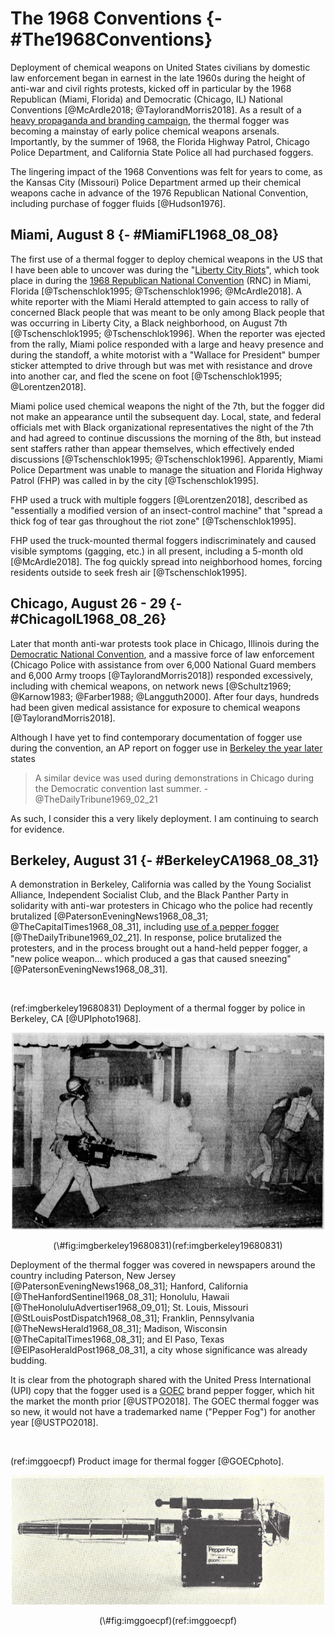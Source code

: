 


# The 1968 Conventions {- #The1968Conventions}

Deployment of chemical weapons on United States civilians by domestic law enforcement began in earnest in the late 1960s during the height of anti-war and civil rights protests, kicked off in particular by the 1968 Republican (Miami, Florida) and Democratic (Chicago, IL) National Conventions [@McArdle2018; @TaylorandMorris2018].
As a result of a [heavy propaganda and branding campaign](#TheReturn), the thermal fogger was becoming a mainstay of early police chemical weapons arsenals.
Importantly, by the summer of 1968, the Florida Highway Patrol, Chicago Police Department, and California State Police all had purchased foggers.

The lingering impact of the 1968 Conventions was felt for years to come, as the Kansas City (Missouri) Police Department armed up their chemical weapons cache in advance of the 1976 Republican National Convention, including purchase of fogger fluids [@Hudson1976].

## Miami, August 8 {- #MiamiFL1968_08_08}

The first use of a thermal fogger to deploy chemical weapons in the US that I have been able to uncover was during the "[Liberty City Riots](https://en.wikipedia.org/wiki/1968_Miami_riot)", which took place in during the [1968 Republican National Convention](https://en.wikipedia.org/wiki/1968_Republican_National_Convention) (RNC) in Miami, Florida [@Tschenschlok1995; @Tschenschlok1996; @McArdle2018].
A white reporter with the Miami Herald attempted to gain access to rally of concerned Black people that was meant to be only among Black people that was occurring in Liberty City, a Black neighborhood, on August 7th [@Tschenschlok1995; @Tschenschlok1996].
When the reporter was ejected from the rally, Miami police responded with a large and heavy presence and during the standoff, a white motorist with a "Wallace for President" bumper sticker attempted to drive through but was met with resistance and drove into another car, and fled the scene on foot [@Tschenschlok1995; @Lorentzen2018].

Miami police used chemical weapons the night of the 7th, but the fogger did not make an appearance until the subsequent day.
Local, state, and federal officials met with Black organizational representatives the night of the 7th and had agreed to continue discussions the morning of the 8th, but instead sent staffers rather than appear themselves, which effectively ended discussions [@Tschenschlok1995; @Tschenschlok1996]. 
Apparently, Miami Police Department was unable to manage the situation and Florida Highway Patrol (FHP) was called in by the city [@Tschenschlok1995].

FHP used a truck with multiple foggers [@Lorentzen2018], described as "essentially a modified version of an insect-control machine" that "spread a thick fog of tear gas throughout the riot zone" [@Tschenschlok1995]. 

FHP used the truck-mounted thermal foggers indiscriminately and caused visible symptoms (gagging, etc.) in all present, including a 5-month old [@McArdle2018].
The fog quickly spread into neighborhood homes, forcing residents outside to seek fresh air [@Tschenschlok1995].


## Chicago, August 26 - 29 {- #ChicagoIL1968_08_26}

Later that month anti-war protests took place in Chicago, Illinois during the [Democratic National Convention](https://en.wikipedia.org/wiki/1968_Democratic_National_Convention), and a massive force of law enforcement (Chicago Police with assistance from over 6,000 National Guard members and 6,000 Army troops [@TaylorandMorris2018]) responded excessively, including with chemical weapons, on network news [@Schultz1969; @Karnow1983; @Farber1988; @Langguth2000]. 
After four days, hundreds had been given medical assistance for exposure to chemical weapons [@TaylorandMorris2018].

Although I have yet to find contemporary documentation of fogger use during the convention, an AP report on fogger use in [Berkeley the year later](#BerkeleyCA1969_02_21) states

> A similar device was used during demonstrations in Chicago during the Democratic convention last summer. - @TheDailyTribune1969_02_21

As such, I consider this a very likely deployment.
I am continuing to search for evidence.


## Berkeley, August 31 {- #BerkeleyCA1968_08_31}

A demonstration in Berkeley, California was called by the Young Socialist Alliance, Independent Socialist Club, and the Black Panther Party in solidarity with anti-war protesters in Chicago who the police had recently brutalized [@PatersonEveningNews1968_08_31; @TheCapitalTimes1968_08_31], including [use of a pepper fogger](#ChicagoIL1968_08_26) [@TheDailyTribune1969_02_21].
In response, police brutalized the protesters, and in the process brought out a hand-held pepper fogger, a "new police weapon... which produced a gas that caused sneezing" [@PatersonEveningNews1968_08_31].

<br>

(ref:imgberkeley19680831) Deployment of a thermal fogger by police in Berkeley, CA [@UPIphoto1968].

<div class="figure" style="text-align: center">
<img src="img/berkeley_1968_08_31.png" alt="B/W newspaper clipping. To left is an officer wearing long pants, long sleeved shirt, and a helmet walking forward carrying a fogger in the right hand. The fogger is blowing fog through a tube and a cloud is forming. Background is a storefront window and door. To the right 2 people are moving away from the fog, leaning on one another, and covering their faces with their hands." width="500" />
<p class="caption">(\#fig:imgberkeley19680831)(ref:imgberkeley19680831)</p>
</div>


Deployment of the thermal fogger was covered in newspapers around the country including Paterson, New Jersey [@PatersonEveningNews1968_08_31]; Hanford, California [@TheHanfordSentinel1968_08_31]; Honolulu, Hawaii [@TheHonoluluAdvertiser1968_09_01]; St. Louis, Missouri [@StLouisPostDispatch1968_08_31]; Franklin, Pennsylvania [@TheNewsHerald1968_08_31]; Madison, Wisconsin [@TheCapitalTimes1968_08_31]; and El Paso, Texas [@ElPasoHeraldPost1968_08_31], a city whose significance was already budding.

It is clear from the photograph shared with the United Press International (UPI) copy that the fogger used is a [GOEC](#GOEC) brand pepper fogger, which hit the market the month prior [@USTPO2018].
The GOEC thermal fogger was so new, it would not have a trademarked name ("Pepper Fog") for another year [@USTPO2018].

<br>

(ref:imggoecpf) Product image for thermal fogger [@GOECphoto].

<div class="figure" style="text-align: center">
<img src="img/goec_pf.png" alt="Yellowed black and white photo of a stationary pepper fog thermal fogger pointed to the left sitting by itself. The main body is a square box that's dark with a tag in the middle that's lighter and has dark writing on it that says pepper fog g o e c. The nozzle points to the left and is a longer thinner tube about twice as long as the main body. It is also dark and has a metal cage around it that is sparse and shiny. There's also a handle and some knobs on the top of the item and something that's a little bit difficult to make out off the back of the main body." width="500" />
<p class="caption">(\#fig:imggoecpf)(ref:imggoecpf)</p>
</div>

<br>
